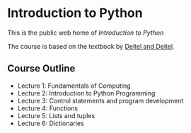 # Introduction to Python
This is the public web home of _Introduction to Python_

The course is based on the textbook by [Deitel and Deitel](https://deitel.com/intro-to-python-for-computer-science-and-data-science/). 

## Course Outline
* Lecture 1: Fundamentals of Computing
* Lecture 2: Introduction to Python Programming
* Lecture 3: Control statements and program development
* Lecture 4: Functions
* Lecture 5: Lists and tuples
* Lecture 6: Dictionaries
